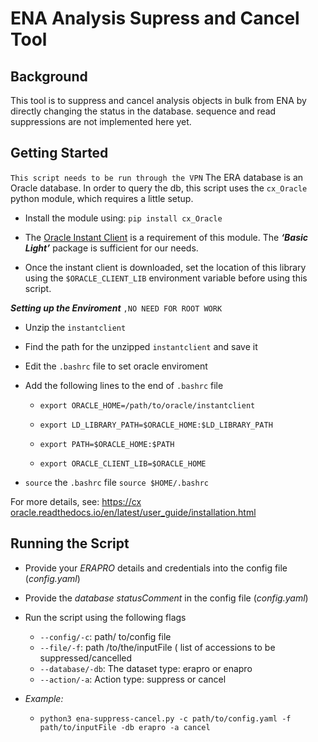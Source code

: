 ﻿# ENA Analysis Supress and Cancel Tool

## Background
This tool is to suppress and cancel analysis objects in bulk from ENA by directly changing the status in the database. sequence and read suppressions are not implemented here yet.

## Getting Started

`This script needs to be run through the VPN`
The ERA database is an Oracle database. In order to query the db, this script uses the `cx_Oracle` python module, which requires a little setup.

 - Install the module using:  `pip install cx_Oracle`

 - The [Oracle Instant Client](https://www.oracle.com/database/technologies/instant-client.html) is a requirement of this module. The ***‘Basic Light’*** package is sufficient for our needs.

 - Once the instant client is downloaded, set the location of this library using the `$ORACLE_CLIENT_LIB` environment variable before using this script.
 
 ***Setting up the Enviroment***
	 `,NO NEED FOR ROOT WORK`
 - Unzip the `instantclient`
 - Find the path for the unzipped `instantclient`  and save it
 - Edit the `.bashrc` file to set oracle enviroment

 

 - Add the following lines to the end of `.bashrc` file
	 - `export ORACLE_HOME=/path/to/oracle/instantclient`
	 - `export LD_LIBRARY_PATH=$ORACLE_HOME:$LD_LIBRARY_PATH`	   		 	  

	 - `export PATH=$ORACLE_HOME:$PATH`
 		

	 - `export ORACLE_CLIENT_LIB=$ORACLE_HOME`
 

 - `source` the `.bashrc` file
`source $HOME/.bashrc`

    
For more details, see: [https://cx oracle.readthedocs.io/en/latest/user_guide/installation.html](https://cxoracle.readthedocs.io/en/latest/user_guide/installation.html)

## Running the Script
 - Provide your *ERAPRO* details and credentials into the config file (*config.yaml*)
 - Provide the *database statusComment* in the config file  (*config.yaml*)
 - Run the script using the following flags
 
	 - `--config/-c`: path/ to/config file
	 - `--file/-f`: path /to/the/inputFile ( list of accessions to be suppressed/cancelled
	 - `--database/-db`: The dataset type: erapro or enapro
	 - `--action/-a`:  Action type: suppress or cancel
 - *Example:*
	 - `python3 ena-suppress-cancel.py -c path/to/config.yaml -f path/to/inputFile -db erapro -a cancel`


